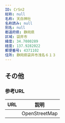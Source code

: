 ```yaml
---
ID: CrSn2
総称: null
名称: 天白神社
名称読み: null
別名: null
都道府県: 静岡県
区域: 袋井市
緯度: 34.7080289
経度: 137.9282022
郵便番号: 4371102
住所: 静岡県袋井市浅名６１３
---
```


## その他

### 参考URL

| URL | 説明          |
| --- | ------------- |
|     | OpenStreetMap |
